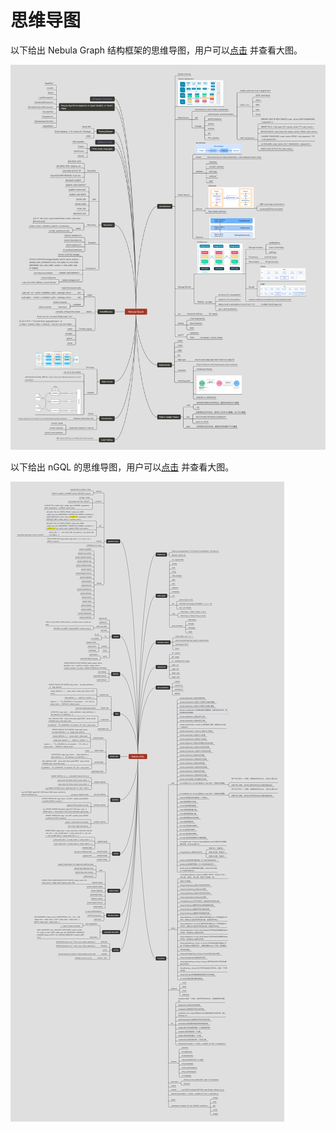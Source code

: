 # 思维导图

以下给出 Nebula Graph 结构框架的思维导图，用户可以[点击](https://www.mubucm.com/doc/34QEdbrFRwZ) 并查看大图。

![nebula graph](../20.appendix/Unknown-2.png)

以下给出 nGQL 的思维导图，用户可以[点击](https://www.mubucm.com/doc/3heEUeLwbMZ) 并查看大图。

![nebula nGQL](../20.appendix/Unknown-3.png)
